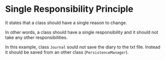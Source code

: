 # Single Responsibility Principle
It states that a class should have a single reason to change.

In other words, a class should have a single responsibility and it should not take any other responsibilities.

In this example, class `Journal` sould not save the diary to the txt file.
Instead it should be saved from an other class (`PersistenceManager`).